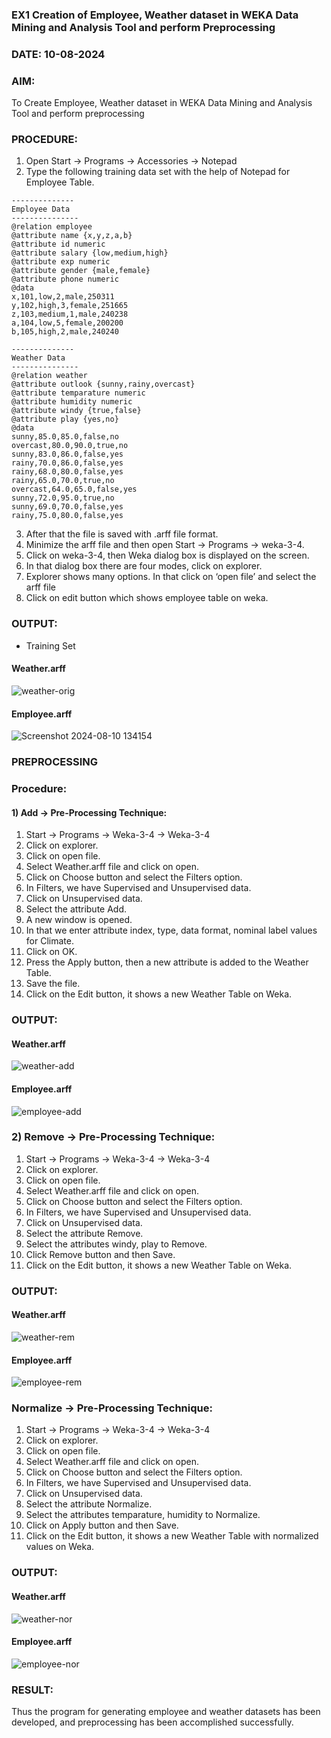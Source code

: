 ### EX1 Creation of Employee, Weather dataset in WEKA Data Mining and Analysis Tool and perform Preprocessing
### DATE: 10-08-2024
### AIM: 
  To Create Employee, Weather dataset in WEKA Data Mining and Analysis Tool and perform preprocessing
### PROCEDURE: 
1) Open Start -> Programs -> Accessories -> Notepad
2) Type the following training data set with the help of Notepad for Employee Table.

```
--------------
Employee Data
---------------
@relation employee
@attribute name {x,y,z,a,b}
@attribute id numeric
@attribute salary {low,medium,high}
@attribute exp numeric
@attribute gender {male,female}
@attribute phone numeric
@data
x,101,low,2,male,250311
y,102,high,3,female,251665
z,103,medium,1,male,240238
a,104,low,5,female,200200
b,105,high,2,male,240240

--------------
Weather Data
---------------
@relation weather
@attribute outlook {sunny,rainy,overcast}
@attribute temparature numeric
@attribute humidity numeric
@attribute windy {true,false}
@attribute play {yes,no}
@data
sunny,85.0,85.0,false,no
overcast,80.0,90.0,true,no
sunny,83.0,86.0,false,yes
rainy,70.0,86.0,false,yes
rainy,68.0,80.0,false,yes
rainy,65.0,70.0,true,no
overcast,64.0,65.0,false,yes
sunny,72.0,95.0,true,no
sunny,69.0,70.0,false,yes
rainy,75.0,80.0,false,yes
```
3) After that the file is saved with .arff file format.
4) Minimize the arff file and then open Start -> Programs -> weka-3-4.
5) Click on weka-3-4, then Weka dialog box is displayed on the screen.
6) In that dialog box there are four modes, click on explorer.
7) Explorer shows many options. In that click on ‘open file’ and select the arff file
8) Click on edit button which shows employee table on weka.

### OUTPUT:
<ul><li>Training Set</li></ul> 

#### Weather.arff
![weather-orig](https://github.com/user-attachments/assets/65acde96-63b7-477c-823b-1712cc9305c5)

#### Employee.arff
![Screenshot 2024-08-10 134154](https://github.com/user-attachments/assets/8e364181-e685-467d-bcf8-155ee86595d9)

### PREPROCESSING
### Procedure:
#### 1) Add -> Pre-Processing Technique:
1) Start -> Programs -> Weka-3-4 -> Weka-3-4
2) Click on explorer.
3) Click on open file.
4) Select Weather.arff file and click on open.
5) Click on Choose button and select the Filters option.
6) In Filters, we have Supervised and Unsupervised data.
7) Click on Unsupervised data.
8) Select the attribute Add.
9) A new window is opened.
10) In that we enter attribute index, type, data format, nominal label values for Climate.
11) Click on OK.
12) Press the Apply button, then a new attribute is added to the Weather Table.
13) Save the file.
14) Click on the Edit button, it shows a new Weather Table on Weka.

### OUTPUT:
#### Weather.arff
![weather-add](https://github.com/user-attachments/assets/50372e9d-904f-429e-9b9d-564511a25805)

#### Employee.arff
![employee-add](https://github.com/user-attachments/assets/eb42b729-586a-4905-816c-3f4b144f025c)

### 2) Remove -> Pre-Processing Technique:

1) Start -> Programs -> Weka-3-4 -> Weka-3-4
2) Click on explorer.
3) Click on open file.
4) Select Weather.arff file and click on open.
5) Click on Choose button and select the Filters option.
6) In Filters, we have Supervised and Unsupervised data.
7) Click on Unsupervised data.
8) Select the attribute Remove.
9) Select the attributes windy, play to Remove.
10) Click Remove button and then Save.
11) Click on the Edit button, it shows a new Weather Table on Weka.

### OUTPUT:
#### Weather.arff
![weather-rem](https://github.com/user-attachments/assets/ad797c9f-595c-41a2-a44c-e5d0f2456929)

#### Employee.arff
![employee-rem](https://github.com/user-attachments/assets/ed0d68b3-30a5-4518-b076-0831e4db0c3d)

### Normalize -> Pre-Processing Technique:

1) Start -> Programs -> Weka-3-4 -> Weka-3-4
2) Click on explorer.
3) Click on open file.
4) Select Weather.arff file and click on open.
5) Click on Choose button and select the Filters option.
6) In Filters, we have Supervised and Unsupervised data.
7) Click on Unsupervised data.
8) Select the attribute Normalize.
9) Select the attributes temparature, humidity to Normalize.
10) Click on Apply button and then Save.
11) Click on the Edit button, it shows a new Weather Table with normalized values on Weka.

### OUTPUT:
#### Weather.arff
![weather-nor](https://github.com/user-attachments/assets/8aefcabb-d9a7-428c-83d7-63852675375a)

#### Employee.arff
![employee-nor](https://github.com/user-attachments/assets/8df1ec2b-51c0-4393-8adc-0472ba22dcd7)

### RESULT: 
  Thus the program for generating employee and weather datasets has been developed, and preprocessing has been accomplished successfully.
